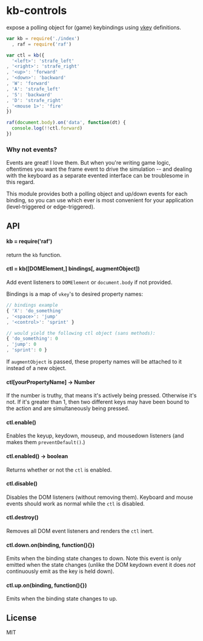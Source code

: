 # kb-controls

expose a polling object for (game) keybindings using [vkey](https://github.com/chrisdickinson/vkey/) definitions.

```javascript
var kb = require('./index')
  , raf = require('raf')

var ctl = kb({
  '<left>': 'strafe_left'
, '<right>': 'strafe_right'
, '<up>': 'forward'
, '<down>': 'backward'
, 'W': 'forward'
, 'A': 'strafe_left'
, 'S': 'backward'
, 'D': 'strafe_right'
, '<mouse 1>': 'fire'
})

raf(document.body).on('data', function(dt) {
  console.log(!!ctl.forward)
})

```

### Why not events?

Events are great! I love them. But when you're writing game logic, oftentimes you want the frame event to drive the simulation -- and dealing with the keyboard as a separate evented interface can be troublesome in this regard.

This module provides both a polling object and up/down events for each binding, so you
can use which ever is most convenient for your application (level-triggered or edge-triggered).

## API

#### kb = require('raf')

return the `kb` function.

#### ctl = kb([DOMElement,] bindings[, augmentObject])

Add event listeners to `DOMElement` or `document.body` if not provided.

Bindings is a map of `vkey`'s to desired property names:

```javascript
// bindings example
{ 'X': 'do_something'
, '<space>': 'jump'
, '<control>': 'sprint' }

// would yield the following ctl object (sans methods):
{ 'do_something': 0
, 'jump': 0
, 'sprint': 0 }
```

If `augmentObject` is passed, these property names will be attached to it instead
of a new object.

#### ctl[yourPropertyName] -> Number

If the number is truthy, that means it's actively being pressed. Otherwise it's not. If it's
greater than 1, then two different keys may have been bound to the action and are simultaneously being pressed.

#### ctl.enable()

Enables the keyup, keydown, mouseup, and mousedown listeners (and makes them `preventDefault()`.)

#### ctl.enabled() -> boolean

Returns whether or not the `ctl` is enabled.

#### ctl.disable()

Disables the DOM listeners (without removing them). Keyboard and mouse events should work
as normal while the `ctl` is disabled.

#### ctl.destroy()

Removes all DOM event listeners and renders the `ctl` inert.

#### ctl.down.on(binding, function(){})

Emits when the binding state changes to down. Note this event is only emitted when the
state changes (unlike the DOM keydown event it does _not_ continuously emit as the key
is held down).

#### ctl.up.on(binding, function(){})

Emits when the binding state changes to up.

## License

MIT


